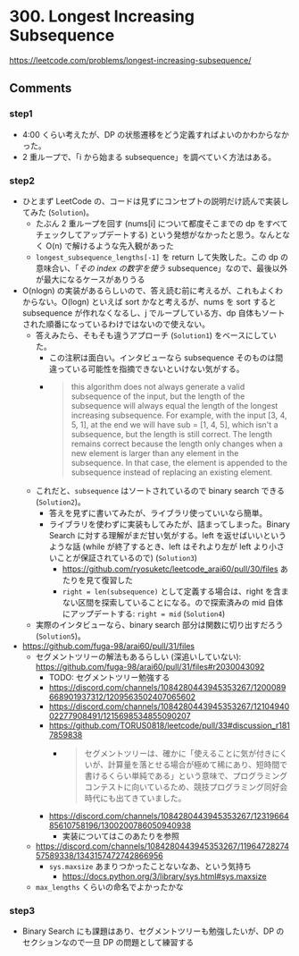 # 300. Longest Increasing Subsequence

https://leetcode.com/problems/longest-increasing-subsequence/

## Comments

### step1

*   4:00 くらい考えたが、DP の状態遷移をどう定義すればよいのかわからなかった。
*   2 重ループで、「i から始まる subsequence」を調べていく方法はある。

### step2

*   ひとまず LeetCode の、コードは見ずにコンセプトの説明だけ読んで実装してみた (`Solution`)。
    *   たぶん 2 重ループを回す (nums[i] について都度そこまでの dp をすべてチェックしてアップデートする) という発想がなかったと思う。なんとなく O(n) で解けるような先入観があった
    *   `longest_subsequence_lengths[-1]` を return して失敗した。この dp の意味合い、「*その index の数字を使う* subsequence」なので、最後以外が最大になるケースがありうる
*   O(nlogn) の実装があるらしいので、答え読む前に考えるが、これもよくわからない。O(logn) といえば sort かなと考えるが、nums を sort すると subsequence が作れなくなるし、j でループしている方、dp 自体もソートされた順番になっているわけではないので使えない。
    *   答えみたら、そもそも違うアプローチ (`Solution1`) をベースにしていた。
        *   この注釈は面白い。インタビューなら subsequence そのものは間違っている可能性を指摘できないといけない気がする。
        *   > this algorithm does not always generate a valid subsequence of the input, but the length of the subsequence will always equal the length of the longest increasing subsequence. For example, with the input [3, 4, 5, 1], at the end we will have sub = [1, 4, 5], which isn't a subsequence, but the length is still correct. The length remains correct because the length only changes when a new element is larger than any element in the subsequence. In that case, the element is appended to the subsequence instead of replacing an existing element.
    *   これだと、`subsequence` はソートされているので binary search できる (`Solution2`)。
        *   答えを見ずに書いてみたが、ライブラリ使っていいなら簡単。
        *   ライブラリを使わずに実装もしてみたが、詰まってしまった。Binary Search に対する理解がまだ甘い気がする。left を返せばいいというような話 (while が終了するとき、left はそれより左が left より小さいことが保証されているので) (`Solution3`)
            *   https://github.com/ryosuketc/leetcode_arai60/pull/30/files あたりを見て復習した
            *   `right = len(subsequence)` として定義する場合は、right を含まない区間を探索していることになる。ので探索済みの mid 自体にアップデートする: `right = mid` (`Solution4`)
    *   実際のインタビューなら、binary search 部分は関数に切り出すだろう　(`Solution5`)。
*   https://github.com/fuga-98/arai60/pull/31/files
    *   セグメントツリーの解法もあるらしい (深追いしていない): https://github.com/fuga-98/arai60/pull/31/files#r2030043092
        *   TODO: セグメントツリー勉強する
        *   https://discord.com/channels/1084280443945353267/1200089668901937312/1209563502407065602
        *   https://discord.com/channels/1084280443945353267/1210494002277908491/1215698534855090207
        *   https://github.com/TORUS0818/leetcode/pull/33#discussion_r1817859838
            *   > セグメントツリーは、確かに「使えることに気が付きにくいが、計算量を落とせる場合が極めて稀にあり、短時間で書けるくらい単純である」という意味で、プログラミングコンテストに向いているため、競技プログラミング同好会時代にも出てきていました。
        *   https://discord.com/channels/1084280443945353267/1231966485610758196/1300200786050940938
            *   実装についてはこのあたりを参照
    *   https://discord.com/channels/1084280443945353267/1196472827457589338/1343157472742866956
        *   `sys.maxsize` あまりつかったことないなあ、という気持ち
            *   https://docs.python.org/3/library/sys.html#sys.maxsize
    *   `max_lengths` くらいの命名でよかったかな


### step3

*   Binary Search にも課題はあり、セグメントツリーも勉強したいが、DP のセクションなので一旦 DP の問題として練習する

